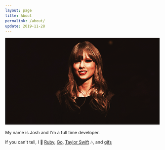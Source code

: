 ```yaml
---
layout: page
title: About
permalink: /about/
update: 2019-11-28
---
```


![Taylor Swift][taylor-hi-gif]

My name is Josh and I'm a full time developer.

If you can't tell, I :sparkling_heart: [Ruby][ruby-lang], [Go][go-lang], [Taylor Swift][taylor-swift] :notes:, and [gifs][giphy]

[ruby-lang]: https://www.ruby-lang.org
[go-lang]: https://golang.org/
[taylor-swift]: https://taylorswift.com/
[taylor-hi-gif]: /assets/images/taylor-swift/taylor-wave.gif
[taylor-love-gif]: /assets/images/taylor-swift/taylor-heart.gif
[giphy]: https://giphy.com/search/taylor-swift

